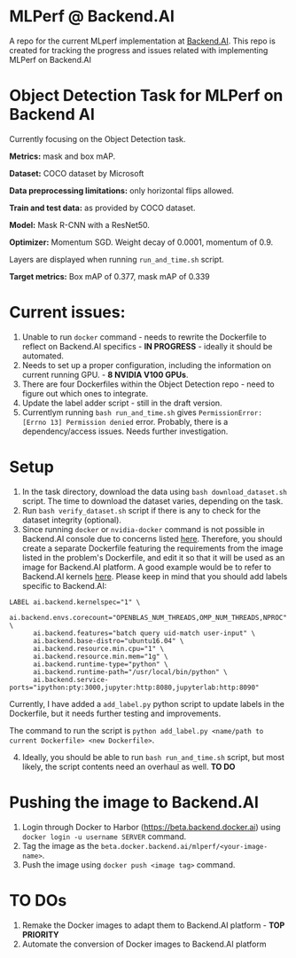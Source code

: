 # MLPerf @ Backend.AI
A repo for the current MLperf implementation at [Backend.AI](https://github.com/lablup/backend.ai). This repo is created for tracking the progress and issues related with implementing MLPerf on Backend.AI

# **Object Detection Task for MLPerf on Backend AI**

Currently focusing on the Object Detection task. 

**Metrics:** mask and box mAP.

**Dataset:** COCO dataset by Microsoft

**Data preprocessing limitations:** only horizontal flips allowed.

**Train and test data:** as provided by COCO dataset.

**Model:** Mask R-CNN with a ResNet50.

**Optimizer:** Momentum SGD. Weight decay of 0.0001, momentum of 0.9.

Layers are displayed when running `run_and_time.sh` script.

**Target metrics:** Box mAP of 0.377, mask mAP of 0.339


# **Current issues:**


1. Unable to run `docker` command - needs to rewrite the Dockerfile to reflect on Backend.AI specifics - **IN PROGRESS** - ideally it should be automated.
2. Needs to set up a proper configuration, including the information on current running GPU. - **8 NVIDIA V100 GPUs**.
3. There are four Dockerfiles within the Object Detection repo - need to figure out which ones to integrate.
4. Update the label adder script - still in the draft version.
5. Currentlym running `bash run_and_time.sh` gives `PermissionError: [Errno 13] Permission denied` error. Probably, there is a dependency/access issues. Needs further investigation.


# **Setup**

1. In the task directory, download the data using `bash download_dataset.sh` script. The time to download the dataset varies, depending on the task.
2. Run `bash verify_dataset.sh` script if there is any to check for the dataset integrity (optional).
3. Since running `docker` or `nvidia-docker` command is not possible in Backend.AI console due to concerns listed [here](https://jpetazzo.github.io/2015/09/03/do-not-use-docker-in-docker-for-ci/). Therefore, you should create a separate Dockerfile featuring the requirements from the image listed in the problem's Dockerfile, and edit it so that it will be used as an image for Backend.AI platform. 
A good example would be to refer to Backend.AI kernels [here](https://github.com/lablup/backend.ai-kernels/blob/master/python-ff/Dockerfile.19.06-py36-cuda10). Please keep in mind that you should add labels specific to Backend.AI:
```
LABEL ai.backend.kernelspec="1" \
      ai.backend.envs.corecount="OPENBLAS_NUM_THREADS,OMP_NUM_THREADS,NPROC" \
      ai.backend.features="batch query uid-match user-input" \
      ai.backend.base-distro="ubuntu16.04" \
      ai.backend.resource.min.cpu="1" \
      ai.backend.resource.min.mem="1g" \
      ai.backend.runtime-type="python" \
      ai.backend.runtime-path="/usr/local/bin/python" \
      ai.backend.service-ports="ipython:pty:3000,jupyter:http:8080,jupyterlab:http:8090"
```
Currently, I have added a `add_label.py` python script to update labels in the Dockerfile, but it needs further testing and improvements.

The command to run the script is `python add_label.py <name/path to current Dockerfile> <new Dockerfile>`.

4. Ideally, you should be able to run `bash run_and_time.sh` script, but most likely, the script contents need an overhaul as well. **TO DO**

# Pushing the image to Backend.AI

1. Login through Docker to Harbor (https://beta.backend.docker.ai) using `docker login -u username SERVER` command.
2. Tag the image as the `beta.docker.backend.ai/mlperf/<your-image-name>`.
3. Push the image using `docker push <image tag>` command.

# TO DOs

1. Remake the Docker images to adapt them to Backend.AI platform - **TOP PRIORITY**
2. Automate the conversion of Docker images to Backend.AI platform

